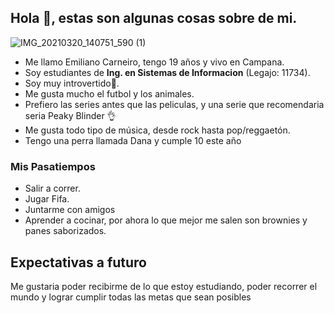 ## Hola 👋, estas son algunas cosas sobre de mi.
![IMG_20210320_140751_590 (1)](https://user-images.githubusercontent.com/80929464/111881517-75865a80-898f-11eb-9736-b17fe0b93772.jpg)
- Me llamo Emiliano Carneiro, tengo 19 años y vivo en Campana.
- Soy estudiantes de **Ing. en Sistemas de Informacion** (Legajo: 11734).
- Soy muy introvertido😬.
- Me gusta mucho el futbol y los animales.
- Prefiero las series antes que las peliculas, y una serie que recomendaria seria Peaky Blinder 👌
- Me gusta todo tipo de música, desde rock hasta pop/reggaetón.
- Tengo una perra llamada Dana y cumple 10 este año


### Mis Pasatiempos
- Salir a correr.
- Jugar Fifa.
- Juntarme con amigos
- Aprender a cocinar, por ahora lo que mejor me salen son brownies y panes saborizados.

## Expectativas a futuro
Me gustaria poder recibirme de lo que estoy estudiando, poder recorrer el mundo y lograr cumplir todas las metas que sean posibles
